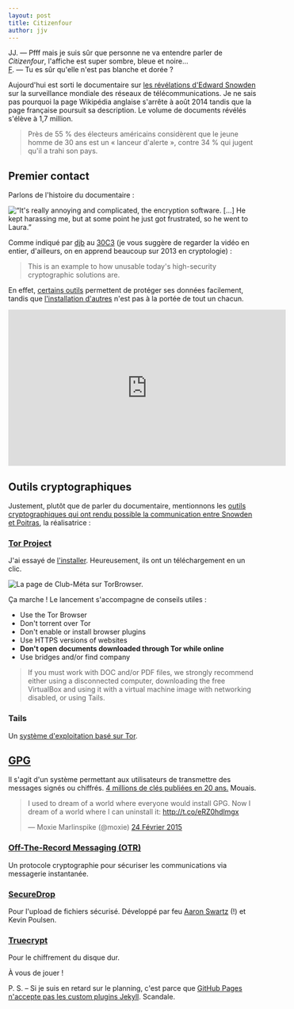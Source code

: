```yaml
---
layout: post
title: Citizenfour
author: jjv
---
```


<p class="message">JJ. — Pfff mais je suis sûr que personne ne va entendre parler de <em>Citizenfour</em>, l'affiche est super sombre, bleue et noire…<br />
<a href="http://semantic.supelec.fr/popineau/" target="_blank">F</a>. — Tu es sûr qu'elle n'est pas blanche et dorée ?</p>

Aujourd'hui est sorti le documentaire sur [les révélations d'Edward Snowden](http://fr.wikipedia.org/wiki/Révélations_d%27Edward_Snowden) sur la surveillance mondiale des réseaux de télécommunications. <span class="meta">Je ne sais pas pourquoi la page Wikipédia anglaise s'arrête à août 2014 tandis que la page française poursuit sa description.</span> Le volume de documents révélés s'élève à 1,7 million.

> Près de 55 % des électeurs américains considèrent que le jeune homme de 30 ans est un « lanceur d'alerte », contre 34 % qui jugent qu'il a trahi son pays.

## Premier contact

Parlons de l'histoire du documentaire :

<img src="{{ site.baseurl }}public/img/greenwald.png" alt="“It's really annoying and complicated, the encryption software. […] He kept harassing me, but at some point he just got frustrated, so he went to Laura.”" />

Comme indiqué par [djb](http://cr.yp.to/djb.html) au [30C3](http://en.wikipedia.org/wiki/Chaos_Communication_Congress) <span class="meta">(je vous suggère de regarder la vidéo en entier, d'ailleurs, on en apprend beaucoup sur 2013 en cryptologie)</span> :

> This is an example to how unusable today's high-security cryptographic solutions are.

En effet, [certains outils](https://www.torproject.org) permettent de protéger ses données facilement, tandis que [l'installation d'autres](https://www.gnupg.org) n'est pas à la portée de tout un chacun.

<iframe width="560" height="315" src="https://www.youtube.com/embed/HJB1mYEZPPA?t=9m30s" frameborder="0" allowfullscreen></iframe>

## Outils cryptographiques

Justement, plutôt que de parler du documentaire, mentionnons les [outils cryptographiques qui ont rendu possible la communication entre Snowden et Poitras](http://www.wired.com/2014/10/laura-poitras-crypto-tools-made-snowden-film-possible/), la réalisatrice :

### [Tor Project](http://fr.wikipedia.org/wiki/Tor_(réseau))

J'ai essayé de [l'installer](https://www.torproject.org). Heureusement, ils ont un téléchargement en un clic.

<img src="{{ site.baseurl }}public/img/tor.png" alt="La page de Club-Méta sur TorBrowser." />

Ça marche ! Le lancement s'accompagne de conseils utiles :

- Use the Tor Browser
- Don't torrent over Tor
- Don't enable or install browser plugins
- Use HTTPS versions of websites
- **Don't open documents downloaded through Tor while online**
- Use bridges and/or find company

> If you must work with DOC and/or PDF files, we strongly recommend either using a disconnected computer, downloading the free VirtualBox and using it with a virtual machine image with networking disabled, or using Tails.

### Tails

Un [système d'exploitation basé sur Tor](https://tails.boum.org).

## [GPG](http://fr.wikipedia.org/wiki/GNU_Privacy_Guard)

Il s'agit d'un système permettant aux utilisateurs de transmettre des messages signés ou chiffrés. [4 millions de clés publiées en 20 ans.](http://www.thoughtcrime.org/blog/gpg-and-me/) Mouais.

<blockquote class="twitter-tweet" lang="fr"><p>I used to dream of a world where everyone would install GPG. Now I dream of a world where I can uninstall it: <a href="http://t.co/eRZ0hdlmgx">http://t.co/eRZ0hdlmgx</a></p>&mdash; Moxie Marlinspike (@moxie) <a href="https://twitter.com/moxie/status/570358236806668288">24 Février 2015</a></blockquote> <script async src="//platform.twitter.com/widgets.js" charset="utf-8"></script>

### [Off-The-Record Messaging (OTR)](http://fr.wikipedia.org/wiki/Off-the-Record_Messaging)

Un protocole cryptographie pour sécuriser les communications via messagerie instantanée.

### [SecureDrop](https://en.wikipedia.org/wiki/SecureDrop)

Pour l'upload de fichiers sécurisé. Développé par feu [Aaron Swartz](https://fr.wikipedia.org/wiki/Aaron_Swartz) (!) et Kevin Poulsen.

### [Truecrypt](https://fr.wikipedia.org/wiki/TrueCrypt)

Pour le chiffrement du disque dur.

À vous de jouer !

<p class="message">P. S. – Si je suis en retard sur le planning, c'est parce que <a href="https://arademaker.github.io/blog/2011/12/01/github-pages-jekyll-plugins">GitHub Pages n'accepte pas les custom plugins Jekyll</a>. Scandale.</p>
